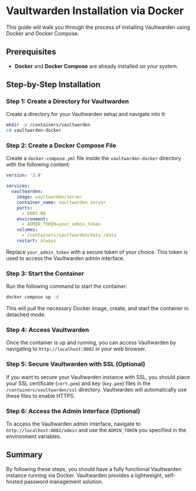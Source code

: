 # Vaultwarden Installation via Docker

This guide will walk you through the process of installing Vaultwarden using Docker and Docker Compose.

## Prerequisites

- **Docker** and **Docker Compose** are already installed on your system.

## Step-by-Step Installation

### Step 1: Create a Directory for Vaultwarden

Create a directory for your Vaultwarden setup and navigate into it:

```bash
mkdir -p /containers/vaultwarden
cd vaultwarden-docker
```

### Step 2: Create a Docker Compose File

Create a `docker-compose.yml` file inside the `vaultwarden-docker` directory with the following content:

```yaml
version: '3.8'

services:
  vaultwarden:
    image: vaultwarden/server
    container_name: vaultwarden_server
    ports:
      - 8085:80
    environment:
      - ADMIN_TOKEN=your_admin_token
    volumes:
      - /containers/vaultwarden/data:/data
    restart: always
```

Replace `your_admin_token` with a secure token of your choice. This token is used to access the Vaultwarden admin interface.

### Step 3: Start the Container

Run the following command to start the container:

```bash
docker compose up -d
```

This will pull the necessary Docker image, create, and start the container in detached mode.

### Step 4: Access Vaultwarden

Once the container is up and running, you can access Vaultwarden by navigating to `http://localhost:8082` in your web browser.

### Step 5: Secure Vaultwarden with SSL (Optional)

If you want to secure your Vaultwarden instance with SSL, you should place your SSL certificate (`cert.pem`) and key (`key.pem`) files in the `/containers/vaultwarden/ssl` directory. Vaultwarden will automatically use these files to enable HTTPS.

### Step 6: Access the Admin Interface (Optional)

To access the Vaultwarden admin interface, navigate to `http://localhost:8082/admin` and use the `ADMIN_TOKEN` you specified in the environment variables.

## Summary

By following these steps, you should have a fully functional Vaultwarden instance running via Docker. Vaultwarden provides a lightweight, self-hosted password management solution.

